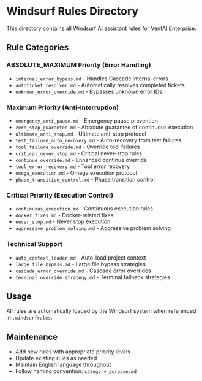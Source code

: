 # Windsurf Rules Directory

This directory contains all Windsurf AI assistant rules for VentAI Enterprise.

## Rule Categories

### ABSOLUTE_MAXIMUM Priority (Error Handling)
- `internal_error_bypass.md` - Handles Cascade internal errors
- `autoticket_resolver.md` - Automatically resolves completed tickets
- `unknown_error_override.md` - Bypasses unknown error IDs

### Maximum Priority (Anti-Interruption)
- `emergency_anti_pause.md` - Emergency pause prevention
- `zero_stop_guarantee.md` - Absolute guarantee of continuous execution
- `ultimate_anti_stop.md` - Ultimate anti-stop protocol
- `test_failure_auto_recovery.md` - Auto-recovery from test failures
- `tool_failure_override.md` - Override tool failures
- `critical_never_stop.md` - Critical never-stop rules
- `continue_override.md` - Enhanced continue override
- `tool_error_recovery.md` - Tool error recovery
- `omega_execution.md` - Omega execution protocol
- `phase_transition_control.md` - Phase transition control

### Critical Priority (Execution Control)
- `continuous_execution.md` - Continuous execution rules
- `docker_fixes.md` - Docker-related fixes
- `never_stop.md` - Never stop execution
- `aggressive_problem_solving.md` - Aggressive problem solving

### Technical Support
- `auto_context_loader.md` - Auto-load project context
- `large_file_bypass.md` - Large file bypass strategies
- `cascade_error_override.md` - Cascade error overrides
- `terminal_override_strategy.md` - Terminal fallback strategies

## Usage

All rules are automatically loaded by the Windsurf system when referenced in `.windsurfrules`.

## Maintenance

- Add new rules with appropriate priority levels
- Update existing rules as needed
- Maintain English language throughout
- Follow naming convention: `category_purpose.md`